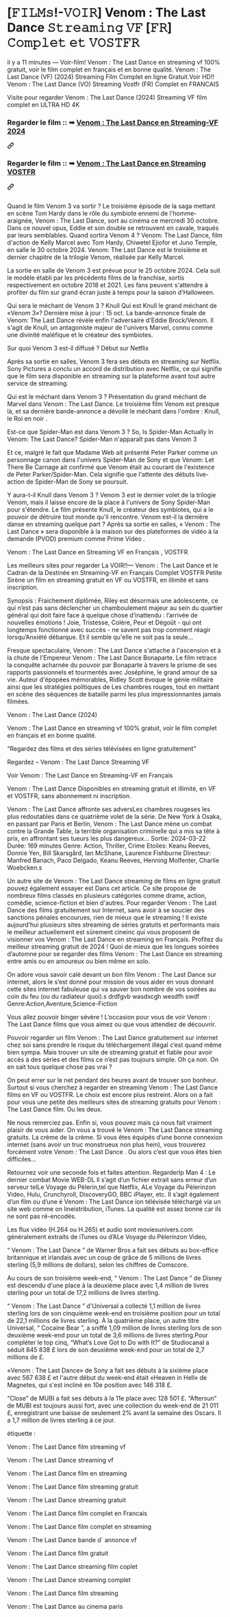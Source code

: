 # [𝙵𝙸𝙻𝙼𝚜!-𝚅𝙾𝙸𝚁] Venom : The Last Dance 𝚂𝚝𝚛𝚎𝚊𝚖𝚒𝚗𝚐 𝚅𝙵 [𝙵𝚁] 𝙲𝚘𝚖𝚙𝚕𝚎𝚝 𝚎𝚝 𝚅𝙾𝚂𝚃𝙵𝚁

<p dir="auto">il y a 11 minutes — Voir-film! Venom : The Last Dance en streaming vf 100% gratuit, voir le film complet en français et en bonne qualité. Venom : The Last Dance (VF) (2024) Streaming Film Complet en ligne Gratuit.Voir HD!! Venom : The Last Dance (VO) Streaming Vostfr (FR) Complet en FRANCAIS</p>
<p dir="auto">Visite pour regarder Venom : The Last Dance (2024) Streaming VF film complet en ULTRA HD 4K</p>
<div class="markdown-heading" dir="auto"><h3 dir="auto" class="heading-element">Regarder le film :: ➥ <a href="https://sixmedia.online/fr/movie/912649/venom-the-last-dance" rel="nofollow">Venom : The Last Dance en Streaming-VF 2024</a></h3><a id="user-content-regarder-le-film---venom-3-la-dernière-danse-en-streaming-vf-2024" class="anchor" aria-label="Permalink: Regarder le film :: ➥ Venom : The Last Dance en Streaming-VF 2024" href="#regarder-le-film---venom-3-la-dernière-danse-en-streaming-vf-2024"><svg class="octicon octicon-link" viewBox="0 0 16 16" version="1.1" width="16" height="16" aria-hidden="true"><path d="m7.775 3.275 1.25-1.25a3.5 3.5 0 1 1 4.95 4.95l-2.5 2.5a3.5 3.5 0 0 1-4.95 0 .751.751 0 0 1 .018-1.042.751.751 0 0 1 1.042-.018 1.998 1.998 0 0 0 2.83 0l2.5-2.5a2.002 2.002 0 0 0-2.83-2.83l-1.25 1.25a.751.751 0 0 1-1.042-.018.751.751 0 0 1-.018-1.042Zm-4.69 9.64a1.998 1.998 0 0 0 2.83 0l1.25-1.25a.751.751 0 0 1 1.042.018.751.751 0 0 1 .018 1.042l-1.25 1.25a3.5 3.5 0 1 1-4.95-4.95l2.5-2.5a3.5 3.5 0 0 1 4.95 0 .751.751 0 0 1-.018 1.042.751.751 0 0 1-1.042.018 1.998 1.998 0 0 0-2.83 0l-2.5 2.5a1.998 1.998 0 0 0 0 2.83Z"></path></svg></a></div>
<div class="markdown-heading" dir="auto"><h3 dir="auto" class="heading-element">Regarder le film :: ➥ <a href="https://sixmedia.online/fr/movie/912649/venom-the-last-dance" rel="nofollow">Venom : The Last Dance en Streaming VOSTFR</a></h3><a id="user-content-regarder-le-film---venom-3-la-dernière-danse-en-streaming-vostfr" class="anchor" aria-label="Permalink: Regarder le film :: ➥ Venom : The Last Dance en Streaming VOSTFR" href="#regarder-le-film---venom-3-la-dernière-danse-en-streaming-vostfr"><svg class="octicon octicon-link" viewBox="0 0 16 16" version="1.1" width="16" height="16" aria-hidden="true"><path d="m7.775 3.275 1.25-1.25a3.5 3.5 0 1 1 4.95 4.95l-2.5 2.5a3.5 3.5 0 0 1-4.95 0 .751.751 0 0 1 .018-1.042.751.751 0 0 1 1.042-.018 1.998 1.998 0 0 0 2.83 0l2.5-2.5a2.002 2.002 0 0 0-2.83-2.83l-1.25 1.25a.751.751 0 0 1-1.042-.018.751.751 0 0 1-.018-1.042Zm-4.69 9.64a1.998 1.998 0 0 0 2.83 0l1.25-1.25a.751.751 0 0 1 1.042.018.751.751 0 0 1 .018 1.042l-1.25 1.25a3.5 3.5 0 1 1-4.95-4.95l2.5-2.5a3.5 3.5 0 0 1 4.95 0 .751.751 0 0 1-.018 1.042.751.751 0 0 1-1.042.018 1.998 1.998 0 0 0-2.83 0l-2.5 2.5a1.998 1.998 0 0 0 0 2.83Z"></path></svg></a></div>

<p dir="auto"><a href="https://sixmedia.online/fr/movie/912649/venom-the-last-dance".html" rel="nofollow"><img src="https://camo.githubusercontent.com/e77d383337f352112ed1c7d3ceb2b7e09c82c4d2a374d360222ff6c789a55060/68747470733a2f2f692e696d6775722e636f6d2f6a684e476f45742e676966" alt="" style="max-width: 100%;"></a></p>

Quand le film Venom 3 va sortir ?
Le troisième épisode de la saga mettant en scène Tom Hardy dans le rôle du symbiote ennemi de l'homme-araignée, Venom : The Last Dance, sort au cinéma ce mercredi 30 octobre. Dans ce nouvel opus, Eddie et son double se retrouvent en cavale, traqués par leurs semblables.
          Quand sortira Venom 4 ?
Venom: The Last Dance, film d'action de Kelly Marcel avec Tom Hardy, Chiwetel Ejiofor et Juno Temple, en salle le 30 octobre 2024. Venom: The Last Dance est le troisième et dernier chapitre de la trilogie Venom, réalisée par Kelly Marcel.

<p dir="auto">La sortie en salle de Venom 3 est prévue pour le 25 octobre 2024. Cela suit le modèle établi par les précédents films de la franchise, sortis respectivement en octobre 2018 et 2021. Les fans peuvent s'attendre à profiter du film sur grand écran juste à temps pour la saison d'Halloween.</p>
<p dir="auto">Qui sera le méchant de Venom 3 ?
Knull
Qui est Knull le grand méchant de «Venom 3»? Dernière mise à jour : 15 oct. La bande-annonce finale de Venom: The Last Dance révèle enfin l'adversaire d'Eddie Brock/Venom. Il s'agit de Knull, un antagoniste majeur de l'univers Marvel, connu comme une divinité maléfique et le créateur des symbiotes.</p>
<p dir="auto">Sur quoi Venom 3 est-il diffusé ?
Début sur Netflix</p>
<p dir="auto">Après sa sortie en salles, Venom 3 fera ses débuts en streaming sur Netflix. Sony Pictures a conclu un accord de distribution avec Netflix, ce qui signifie que le film sera disponible en streaming sur la plateforme avant tout autre service de streaming.</p>
<p dir="auto">Qui est le méchant dans Venom 3 ?
Présentation du grand méchant de Marvel dans Venom : The Last Dance. Le troisième film Venom est presque là, et sa dernière bande-annonce a dévoilé le méchant dans l'ombre : Knull, le Roi en noir .</p>
<p dir="auto">Est-ce que Spider-Man est dans Venom 3 ?
So, Is Spider-Man Actually In Venom: The Last Dance?
Spider-Man n'apparaît pas dans Venom 3</p>
<p dir="auto">Et ce, malgré le fait que Madame Web ait présenté Peter Parker comme un personnage canon dans l'univers Spider-Man de Sony et que Venom: Let There Be Carnage ait confirmé que Venom était au courant de l'existence de Peter Parker/Spider-Man. Cela signifie que l'attente des débuts live-action de Spider-Man de Sony se poursuit.</p>
<p dir="auto">Y aura-t-il Knull dans Venom 3 ?
Venom 3 est le dernier volet de la trilogie Venom, mais il laisse encore de la place à l'univers de Sony Spider-Man pour s'étendre. Le film présente Knull, le créateur des symbiotes, qui a le pouvoir de détruire tout monde qu'il rencontre.
Venom est-il la dernière danse en streaming quelque part ?
Après sa sortie en salles, « Venom : The Last Dance » sera disponible à la maison sur des plateformes de vidéo à la demande (PVOD) premium comme Prime Video .</p>
<p dir="auto">Venom : The Last Dance en Streaming VF en Français , VOSTFR</p>
<p dir="auto">Les meilleurs sites pour regarder La VOIR!!— Venom : The Last Dance et le Cadran de la Destinée en Streaming-VF en Français Complet VOSTFR Petite Sirène un film en streaming gratuit en VF ou VOSTFR, en illimité et sans inscription.</p>
<p dir="auto">Synopsis : Fraichement diplômée, Riley est désormais une adolescente, ce qui n’est pas sans déclencher un chamboulement majeur au sein du quartier général qui doit faire face à quelque chose d’inattendu : l’arrivée de nouvelles émotions ! Joie, Tristesse, Colère, Peur et Dégoût - qui ont longtemps fonctionné avec succès - ne savent pas trop comment réagir lorsqu’Anxiété débarque. Et il semble qu'elle ne soit pas la seule...</p>
<p dir="auto">Fresque spectaculaire, Venom : The Last Dance s'attache à l'ascension et à la chute de l'Empereur Venom : The Last Dance Bonaparte. Le film retrace la conquête acharnée du pouvoir par Bonaparte à travers le prisme de ses rapports passionnels et tourmentés avec Joséphine, le grand amour de sa vie. Auteur d'épopées mémorables, Ridley Scott évoque le génie militaire ainsi que les stratégies politiques de Les chambres rouges, tout en mettant en scène des séquences de bataille parmi les plus impressionnantes jamais filmées.</p>
<p dir="auto">Venom : The Last Dance (2024)</p>
<p dir="auto">Venom : The Last Dance en streaming vf 100% gratuit, voir le film complet en français et en bonne qualité.</p>
<p dir="auto">“Regardez des films et des séries télévisées en ligne gratuitement”</p>
<p dir="auto">Regardez – Venom : The Last Dance Streaming VF</p>
<p dir="auto">Voir Venom : The Last Dance en Streaming-VF en Français</p>
<p dir="auto">Venom : The Last Dance Disponibles en streaming gratuit et illimité, en VF et VOSTFR, sans abonnement ni inscription.</p>
<p dir="auto">Venom : The Last Dance affronte ses adversLes chambres rougeses les plus redoutables dans ce quatrième volet de la série. De New York à Osaka, en passant par Paris et Berlin, Venom : The Last Dance mène un combat contre la Grande Table, la terrible organisation criminelle qui a mis sa tête à prix, en affrontant ses tueurs les plus dangereux... Sortie: 2024-03-22 Durée: 169 minutes Genre: Action, Thriller, Crime Etoiles: Keanu Reeves, Donnie Yen, Bill Skarsgård, Ian McShane, Laurence Fishburne Directeur: Manfred Banach, Paco Delgado, Keanu Reeves, Henning Molfenter, Charlie Woebcken.s</p>
<p dir="auto">Un autre site de Venom : The Last Dance streaming de films en ligne gratuit pouvez également essayer est Dans cet article. Ce site propose de nombreux films classés en plusieurs catégories comme drame, action, comédie, science-fiction et bien d'autres. Pour regarder Venom : The Last Dance des films gratuitement sur Internet, sans avoir à se soucier des sanctions pénales encourues, rien de mieux que le streaming ! Il existe aujourd’hui plusieurs sites streaming de séries gratuits et performants mais le meilleur actuellement est sûrement cineinc qui vous proposent de visionner vos Venom : The Last Dance en streaming en Français. Profitez du meilleur streaming gratuit de 2024 ! Quoi de mieux que les longues soirées d’automne pour se regarder des films Venom : The Last Dance en streaming entre amis ou en amoureux ou bien même en solo.</p>
<p dir="auto">On adore vous savoir calé devant un bon film Venom : The Last Dance sur internet, alors le s’est donné pour mission de vous aider en vous donnant cette sites internet fabuleuse qui va sauver bon nombre de vos soirées au coin du feu (ou du radiateur quoi).s drdfgvb wasdxcgh wesdfh swdf Genre:Action,Aventure,Science-Fiction</p>
<p dir="auto">Vous allez pouvoir binger sévère ! L’occasion pour vous de voir Venom : The Last Dance films que vous aimez ou que vous attendiez de découvrir.</p>
<p dir="auto">Pouvoir regarder un film Venom : The Last Dance gratuitement sur internet chez soi sans prendre le risque du téléchargement illégal c’est quand même bien sympa. Mais trouver un site de streaming gratuit et fiable pour avoir accès à des séries et des films ce n’est pas toujours simple. Oh ça non. On en sait tous quelque chose pas vrai ?</p>
<p dir="auto">On peut errer sur le net pendant des heures avant de trouver son bonheur. Surtout si vous cherchez à regarder en streaming Venom : The Last Dance films en VF ou VOSTFR. Le choix est encore plus restreint. Alors on a fait pour vous une petite des meilleurs sites de streaming gratuits pour Venom : The Last Dance film. Ou les deux.</p>
<p dir="auto">Ne nous remerciez pas. Enfin si, vous pouvez mais ça nous fait vraiment plaisir de vous aider. On vous a trouvé le Venom : The Last Dance streaming gratuits. La crème de la crème. Si vous êtes équipés d’une bonne connexion internet (sans avoir un truc monstrueux non plus hein), vous trouverez forcément votre Venom : The Last Dance . Ou alors c’est que vous êtes bien difficiles…</p>
<p dir="auto">Retournez voir une seconde fois et faites attention. RegarderIp Man 4 : Le dernier combat Movie WEB-DL Il s’agit d’un fichier extrait sans erreur d’un serveur telLe Voyage du Pèlerin,tel que Netflix, ALe Voyage du Pèlerinzon Video, Hulu, Crunchyroll, DiscoveryGO, BBC iPlayer, etc. Il s’agit également d’un film ou d’une é Venom : The Last Dance ion télévisée téléchargé via un site web comme on lineistribution, iTunes. La qualité est assez bonne car ils ne sont pas ré-encodés.</p>
<p dir="auto">Les flux vidéo (H.264 ou H.265) et audio sont moviesunivers.com généralement extraits de iTunes ou d’ALe Voyage du Pèlerinzon Video,</p>
<p dir="auto">“ Venom : The Last Dance ” de Warner Bros a fait ses débuts au box-office britannique et irlandais avec un coup de grâce de 5 millions de livres sterling (5,9 millions de dollars), selon les chiffres de Comscore.</p>
<p dir="auto">Au cours de son troisième week-end, “ Venom : The Last Dance ” de Disney est descendu d'une place à la deuxième place avec 1,4 million de livres sterling pour un total de 17,2 millions de livres sterling.</p>
<p dir="auto">“ Venom : The Last Dance ” d'Universal a collecté 1,1 million de livres sterling lors de son cinquième week-end en troisième position pour un total de 22,1 millions de livres sterling. À la quatrième place, un autre titre Universal, “ Cocaine Bear ”, a sniffé 1,09 million de livres sterling lors de son deuxième week-end pour un total de 3,6 millions de livres sterling.Pour compléter le top cinq, “What’s Love Got to Do with It?” de Studiocanal a séduit 845 838 £ lors de son deuxième week-end pour un total de 2,7 millions de £.</p>
<p dir="auto">«Venom : The Last Dance» de Sony a fait ses débuts à la sixième place avec 567 638 £ et l'autre début du week-end était «Heaven in Hell» de Magnetes, qui s'est incliné en 10e position avec 146 318 £.</p>
<p dir="auto">“Close” de MUBI a fait ses débuts à la 11e place avec 128 501 £. “Aftersun” de MUBI est toujours aussi fort, avec une collection du week-end de 21 011 £, enregistrant une baisse de seulement 2% avant la semaine des Oscars. Il a 1,7 million de livres sterling à ce jour.</p>
<p dir="auto">étiquette :</p>
<p dir="auto">Venom : The Last Dance film streaming vf</p>
<p dir="auto">Venom : The Last Dance streaming vf</p>
<p dir="auto">Venom : The Last Dance film en streaming</p>
<p dir="auto">Venom : The Last Dance film streaming gratuit</p>
<p dir="auto">Venom : The Last Dance streaming gratuit</p>
<p dir="auto">Venom : The Last Dance film complet en Francais</p>
<p dir="auto">Venom : The Last Dance film complet en streaming</p>
<p dir="auto">Venom : The Last Dance bande d` annonce vf</p>
<p dir="auto">Venom : The Last Dance film gratuit</p>
<p dir="auto">Venom : The Last Dance streaming film coplet</p>
<p dir="auto">Venom : The Last Dance streaming complet</p>
<p dir="auto">Venom : The Last Dance film streaming</p>
<p dir="auto">Venom : The Last Dance au cinema paris</p>
